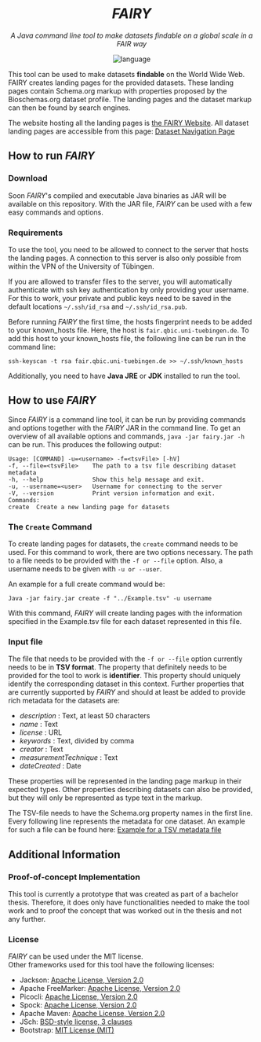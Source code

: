 <div align="center">

# _FAIRY_

<i>A Java command line tool to make datasets findable on a global scale in a FAIR way</i>

![language](https://img.shields.io/badge/language-java-blue.svg)

</div>

This tool can be used to make datasets **findable** on the World Wide Web.  
FAIRY creates landing pages for the provided datasets. 
These landing pages contain Schema.org markup with properties proposed by the Bioschemas.org dataset profile.
The landing pages and the dataset markup can then be found by search engines.

The website hosting all the landing pages is [the FAIRY Website](https://fair.qbic.uni-tuebingen.de/).
All dataset landing pages are accessible from this page: [Dataset Navigation Page](https://fair.qbic.uni-tuebingen.de/datasets/)

## How to run _FAIRY_
### Download
Soon _FAIRY_'s compiled and executable Java binaries as JAR will be available on this repository.
With the JAR file, _FAIRY_ can be used with a few easy commands and options.

### Requirements 
To use the tool, you need to be allowed to connect to the server that hosts the landing pages. A connection to this server is also only possible from within the VPN of the University of Tübingen.

If you are allowed to transfer files to the server, you will automatically authenticate with ssh key authentication by only providing your username.
For this to work, your private and public keys need to be saved in the default locations `~/.ssh/id_rsa` and `~/.ssh/id_rsa.pub`.

Before running _FAIRY_ the first time, the hosts fingerprint needs to be added to your known_hosts file. 
Here, the host is `fair.qbic.uni-tuebingen.de`.
To add this host to your known_hosts file, the following line can be run in the command line: 
````
ssh-keyscan -t rsa fair.qbic.uni-tuebingen.de >> ~/.ssh/known_hosts
 ````

Additionally, you need to have **Java JRE** or **JDK** installed to run the tool.

## How to use _FAIRY_
Since _FAIRY_ is a command line tool, it can be run by providing commands and options together with the _FAIRY_ JAR in the command line.
To get an overview of all available options and commands, `java -jar fairy.jar -h` can be run. This produces the following output:
````
Usage: [COMMAND] -u=<username> -f=<tsvFile> [-hV]
-f, --file=<tsvFile>    The path to a tsv file describing dataset metadata
-h, --help              Show this help message and exit.
-u, --username=<user>   Username for connecting to the server
-V, --version           Print version information and exit.
Commands:
create  Create a new landing page for datasets
````

### The `Create` Command
To create landing pages for datasets, the `create` command needs to be used.
For this command to work, there are two options necessary.
The path to a file needs to be provided with the `-f or --file` option. Also, a username needs to be given with `-u or --user`.

An example for a full create command would be:  
````
Java -jar fairy.jar create -f "../Example.tsv" -u username
````

With this command, _FAIRY_ will create landing pages with the information specified in the Example.tsv file for each dataset represented in this file.

### Input file 
The file that needs to be provided with the `-f or --file` option currently needs to be in **TSV format**.
The property that definitely needs to be provided for the tool to work is **identifier**. This property should uniquely identify the corresponding dataset in this context.
Further properties that are currently supported by _FAIRY_ and should at least be added to provide rich metadata for the datasets are:
- _description_ : Text, at least 50 characters
- _name_ : Text 
- _license_ : URL
- _keywords_ : Text, divided by comma
- _creator_ : Text
- _measurementTechnique_ : Text
- _dateCreated_ : Date

These properties will be represented in the landing page markup in their expected types.
Other properties describing datasets can also be provided, but they will only be represented as type text in the markup.

The TSV-file needs to have the Schema.org property names in the first line.
Every following line represents the metadata for one dataset.
An example for such a file can be found here: [Example for a TSV metadata file](ExampleInputFile.tsv)

## Additional Information
### Proof-of-concept Implementation

This tool is currently a prototype that was created as part of a bachelor thesis.
Therefore, it does only have functionalities needed to make the tool work and to proof the concept that was worked out in the thesis and not any further.

### License
_FAIRY_ can be used under the MIT license.  
Other frameworks used for this tool have the following licenses:

- Jackson: [Apache License, Version 2.0](https://www.apache.org/licenses/LICENSE-2.0)
- Apache FreeMarker: [Apache License, Version 2.0](https://www.apache.org/licenses/LICENSE-2.0)
- Picocli: [Apache License, Version 2.0](https://www.apache.org/licenses/LICENSE-2.0)
- Spock: [Apache License, Version 2.0](https://www.apache.org/licenses/LICENSE-2.0)
- Apache Maven: [Apache License, Version 2.0](https://www.apache.org/licenses/LICENSE-2.0)
- JSch: [BSD-style license, 3 clauses](http://www.jcraft.com/jsch/LICENSE.txt)
- Bootstrap: [MIT License (MIT)](https://github.com/twbs/bootstrap/blob/v4.0.0/LICENSE)